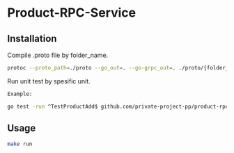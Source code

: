 # Product-RPC-Service

## Installation

Compile .proto file by folder_name.

```bash
protoc --proto_path=./proto --go_out=. --go-grpc_out=. ./proto/{folder_name}/*.proto
```

Run unit test by spesific unit.
```bash
Example:

go test -run ^TestProductAdd$ github.com/private-project-pp/product-rpc-service/usecase/products_administration
```

## Usage
```bash
make run
```